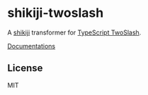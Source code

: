 # shikiji-twoslash

A [shikiji](https://github.com/antfu/shikiji) transformer for [TypeScript TwoSlash](https://www.typescriptlang.org/dev/twoslash/).

[Documentations](https://shikiji.netlify.app/packages/twoslash)

## License

MIT
